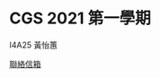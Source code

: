 # CGS 2021 第一學期
<p>I4A25 黃怡蕙<br></p>
<a href="http://huitney.github.io/CGhws/index.html%22%3EHW首頁<br></a>
<a href="mailto:u10706125@ms.ttu.edu.tw">聯絡信箱</a>